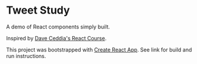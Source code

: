 # Tweet Study

A demo of React components simply built.

Inspired by [Dave Ceddia's React Course](https://daveceddia.com/pure-react/).

This project was bootstrapped with [Create React App](https://github.com/facebook/create-react-app). See link for build and run instructions.
